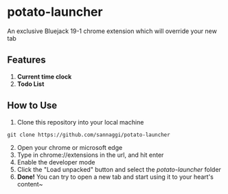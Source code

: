 # potato-launcher
An exclusive Bluejack 19-1 chrome extension which will override your new tab

## Features
1. **Current time clock**
2. **Todo List**

## How to Use
1. Clone this repository into your local machine
```
git clone https://github.com/sannaggi/potato-launcher
```
2. Open your chrome or microsoft edge
3. Type in chrome://extensions in the url, and hit enter
4. Enable the developer mode
5. Click the "Load unpacked" button and select the *potato-launcher* folder
6. **Done!** You can try to open a new tab and start using it to your heart's content~
